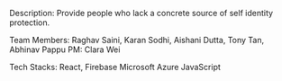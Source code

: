 Description:
    Provide people who lack a concrete source of self identity protection. 


Team Members: 
    Raghav Saini, Karan Sodhi, Aishani Dutta, Tony Tan, Abhinav Pappu PM: Clara Wei
    
Tech Stacks:
    React, Firebase Microsoft Azure
    JavaScript
    
    